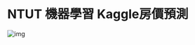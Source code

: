 # NTUT 機器學習 Kaggle房價預測

![img](https://github.com/Yousheng-Liang/ntut_house_price_predction/blob/lys/imgs/plot1.png)
